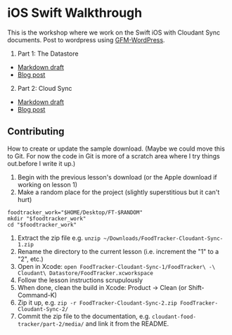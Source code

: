 # iOS Swift Walkthrough

This is the workshop where we work on the Swift iOS with Cloudant Sync documents. Post to wordpress using [GFM-WordPress][gfm-wordpress].

1. Part 1: The Datastore
  * [Markdown draft](part-1/README.md)
  * [Blog post](https://developer.ibm.com/clouddataservices/2016/01/25/start-developing-ios-apps-swift-with-cloud-sync-part-1-the-datastore/)
2. Part 2: Cloud Sync
  * [Markdown draft](part-2/README.md)
  * [Blog post](https://developer.ibm.com/clouddataservices/?p=5451&preview=true)

## Contributing

How to create or update the sample download. (Maybe we could move this to Git. For now the code in Git is more of a scratch area where I try things out.before I write it up.)

1. Begin with the previous lesson's download (or the Apple download if working on lesson 1)
1. Make a random place for the project (slightly superstitious but it can't hurt)

  ```
  foodtracker_work="$HOME/Desktop/FT-$RANDOM"
  mkdir "$foodtracker_work"
  cd "$foodtracker_work"
  ```
1. Extract the zip file e.g. `unzip ~/Downloads/FoodTracker-Cloudant-Sync-1.zip`
1. Rename the directory to the current lesson (i.e. increment the "1" to a "2", etc.)
1. Open in Xcode: `open FoodTracker-Cloudant-Sync-1/FoodTracker\ -\ Cloudant\ Datastore/FoodTracker.xcworkspace`
1. Follow the lesson instructions scrupulously
1. When done, clean the build in Xcode: Product -> Clean (or Shift-Command-K)
1. Zip it up, e.g. `zip -r FoodTracker-Cloudant-Sync-2.zip FoodTracker-Cloudant-Sync-2/`
1. Commit the zip file to the documentation, e.g. `cloudant-food-tracker/part-2/media/` and link it from the README.


[gfm-wordpress]: https://github.com/jhs/gfm-wordpress
